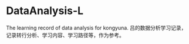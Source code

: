 # DataAnalysis-L
The learning record of data analysis for kongyuna.
吕的数据分析学习记录，记录转行分析、学习内容、学习路径等，作为参考。

